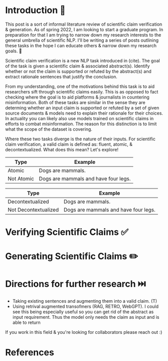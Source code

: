 # Introduction 🧪
This post is a sort of informal literature review of scientific claim verification & generation. As of spring 2022, I am looking to start a graduate program. In preparation for that I am trying to narrow down my research interests to the general umbrella of scientific NLP. I'll be writing a series of posts outlining these tasks in the hope I can educate others & narrow down my research goals. 🤗

Scientific claim verification is a new NLP task introduced in (cite). The goal of the task is given a scientific claim & associated abstract(s). Identify whether or not the claim is supported or refuted by the abstract(s) and extract rationale sentences that justify the conclusion. 

From my understanding, one of the motivations behind this task is to aid researchers sift through scientific claims easily. This is as opposed to fact checking where the goal is to aid platforms & journalists in countering misinformation. Both of these tasks are similar in the sense they are determing whether an input claim is supported or refuted by a set of given source documents & models need to explain their rationale for their choices. In actuality you can likely also use models trained on scientific claims in efforts to combat misinformation. The reason for this distinction is to limit what the scope of the dataset is covering. 

Where these two tasks diverge is the nature of their inputs. For scientific claim verification, a valid claim is defined as: fluent, atomic, & decontextualized. What does this mean? Let's explore!

| Type      | Example |
| ----------- | ----------- |
| Atomic      | Dogs are mammals. |
| Not Atomic   | Dogs are mammals and have four legs. |  


| Type      | Example |
| ----------- | ----------- |
| Decontextualized      | Dogs are mammals. |
| Not Decontextualized   | Dogs are mammals and have four legs. |  



# Verifying Scientific Claims ✅

# Generating Scientific Claims ✏️

# Directions for further research ⏭️

- Taking existing sentences and augmenting them into a valid claim. (T)
- Using retrival augmented transofmers (RAG, RETRO, WebGPT). I could see this being especially useful so you can get rid of the abstract as input requirement. Thus the model only needs the claim as input and is able to return 

If you work in this field & you're looking for collaborators please reach out :)

# References